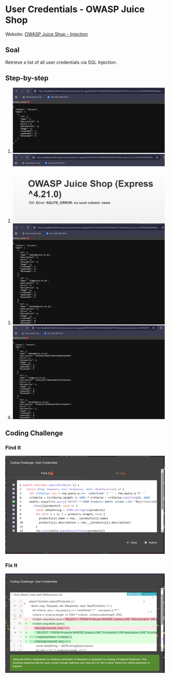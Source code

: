 # User Credentials - OWASP Juice Shop
Website: [OWASP Juice Shop - Injection](https://demo.owasp-juice.shop/#/score-board?categories=Injection)

## Soal <br>
Retrieve a list of all user credentials via SQL Injection.

## Step-by-step 
1. ![alt text](image-18.png)
2. ![alt text](image-20.png)
3. ![alt text](image-19.png)
4. ![alt text](image-21.png)

## Coding Challenge
### Find It
![alt text](image-22.png)
### Fix It
![alt text](image-23.png)
